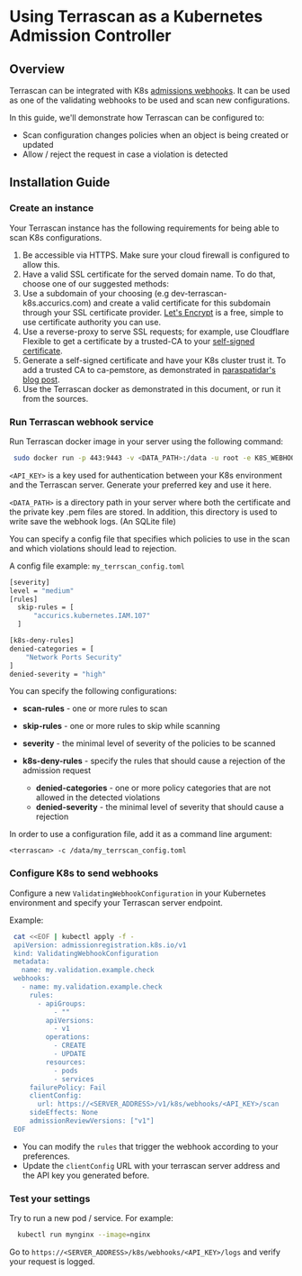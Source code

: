 # Using Terrascan as a Kubernetes Admission Controller

## Overview
Terrascan can be integrated with K8s [admissions webhooks](https://kubernetes.io/docs/reference/access-authn-authz/extensible-admission-controllers/).
It can be used as one of the validating webhooks to be used and scan new configurations.

In this guide, we'll demonstrate how Terrascan can be configured to:
* Scan configuration changes policies when an object is being created or updated
* Allow / reject the request in case a violation is detected


## Installation Guide

### Create an instance
Your Terrascan instance has the following requirements for being able to scan K8s configurations.

1. Be accessible via HTTPS. Make sure your cloud firewall is configured to allow this.
1. Have a valid SSL certificate for the served domain name. To do that, choose one of our suggested methods:
  1. Use a subdomain of your choosing (e.g dev-terrascan-k8s.accurics.com) and create a valid certificate for this subdomain through your SSL certificate provider. [Let's Encrypt](https://letsencrypt.org/) is a free, simple to use certificate authority you can use.
  1. Use a reverse-proxy to serve SSL requests; for example, use Cloudflare Flexible to get a certificate by a trusted-CA to your [self-signed certificate](https://www.digitalocean.com/community/tutorials/openssl-essentials-working-with-ssl-certificates-private-keys-and-csrs).
  1. Generate a self-signed certificate and have your K8s cluster trust it. To add a trusted CA to ca-pemstore, as demonstrated in [paraspatidar's blog post](https://medium.com/@paraspatidar/add-ssl-tls-certificate-or-pem-file-to-kubernetes-pod-s-trusted-root-ca-store-7bed5cd683d).
1. Use the Terrascan docker as demonstrated in this document, or run it from the sources.

### Run Terrascan webhook service
Run Terrascan docker image in your server using the following command:
 ```bash
  sudo docker run -p 443:9443 -v <DATA_PATH>:/data -u root -e K8S_WEBHOOK_API_KEY=<API_KEY>> accurics/terrascan server --cert-path /data/cert.pem --key-path /data/key.pem
 ```
`<API_KEY>` is a key used for authentication between your K8s environment and  the Terrascan server. Generate your preferred key and use it here.

`<DATA_PATH>` is a directory path in your server where both the certificate and the private key .pem files are stored.
In addition, this directory is used to write save the webhook logs. (An SQLite file)

You can specify a config file that specifies which policies to use in the scan and which violations should lead to rejection.

A config file example: ```my_terrscan_config.toml```
  ```bash
[severity]
level = "medium"
[rules]
    skip-rules = [
        "accurics.kubernetes.IAM.107"
    ]

[k8s-deny-rules]
  denied-categories = [
      "Network Ports Security"
  ]
  denied-severity = "high"
  ```

You can specify the following configurations:
*  **scan-rules** - one or more rules to scan
*  **skip-rules** - one or more rules to skip while scanning
*  **severity** - the minimal level of severity of the policies to be scanned


* **k8s-deny-rules** - specify the rules that should cause a rejection of the admission request
  *  **denied-categories** - one or more policy categories that are not allowed in the detected violations
  *  **denied-severity** - the minimal level of severity that should cause a rejection

In order to use a configuration file, add it as a command line argument:

```<terrascan> -c /data/my_terrscan_config.toml```


### Configure K8s to send webhooks
Configure a new ```ValidatingWebhookConfiguration``` in your Kubernetes environment and specify your Terrascan server endpoint.

Example:
   ```bash
    cat <<EOF | kubectl apply -f -
    apiVersion: admissionregistration.k8s.io/v1
    kind: ValidatingWebhookConfiguration
    metadata:
      name: my.validation.example.check
    webhooks:
      - name: my.validation.example.check
        rules:
          - apiGroups:
              - ""
            apiVersions:
              - v1
            operations:
              - CREATE
              - UPDATE
            resources:
              - pods
              - services
        failurePolicy: Fail
        clientConfig:
          url: https://<SERVER_ADDRESS>/v1/k8s/webhooks/<API_KEY>/scan
        sideEffects: None
        admissionReviewVersions: ["v1"]
    EOF
  ```

* You can modify the `rules` that trigger the webhook according to your preferences.
* Update the ```clientConfig``` URL with your terrascan server address and the API key you generated before.


### Test your settings
Try to run a new pod / service. For example:
``` Bash
  kubectl run mynginx --image=nginx
```

Go to ```https://<SERVER_ADDRESS>/k8s/webhooks/<API_KEY>/logs``` and verify your request is logged.
